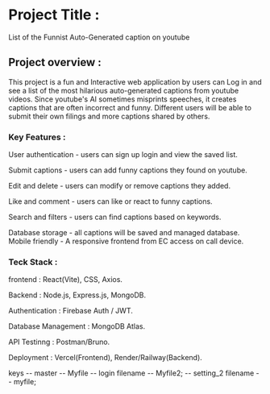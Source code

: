 # Project Title :

List of the Funnist Auto-Generated caption on youtube

## Project overview :

This project is a fun and Interactive web application by users can Log in and see a list of the most hilarious auto-generated captions from youtube videos. Since youtube's AI sometimes misprints speeches, it creates captions that are often incorrect and funny. Different users will be able to submit their own filings and more captions shared by others.

### Key Features :

User authentication - users can sign up login and view the saved list.

Submit captions - users can add funny captions they found on youtube.

Edit and delete - users can modify or remove captions they added.

Like and comment - users can like or react to funny captions.

Search and filters - users can find captions based on keywords.

Database storage - all captions will be saved and managed database. Mobile friendly - A responsive frontend from EC access on call device.

### Teck Stack :

frontend : React(Vite), CSS, Axios.

Backend : Node.js, Express.js, MongoDB.

Authentication : Firebase Auth / JWT.

Database Management : MongoDB Atlas.

API Testinng : Postman/Bruno.

Deployment : Vercel(Frontend), Render/Railway(Backend).

keys -- master -- Myfile
     -- login filename -- Myfile2;
     -- setting_2 filename -- myfile;
